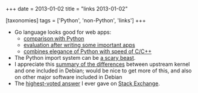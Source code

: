 +++
date = 2013-01-02
title = "links 2013-01-02"

[taxonomies]
tags = ['Python', 'non-Python', 'links']
+++

-   Go language looks good for web apps:
    -   [comparison with Python]
    -   [evaluation after writing some important apps]
    -   [combines elegance of Python with speed of C/C++]
-   The Python import system can be [a scary beast].
-   I appreciate this [summary of the differences] between upstream
    kernel and one included in Debian; would be nice to get more of
    this, and also on other major software included in Debian
-   The [highest-voted answer] I ever gave on [Stack Exchange].

  [comparison with Python]: http://blog.kowalczyk.info/article/4dep/Go-vs-Python-for-a-simple-web-server.html
  [evaluation after writing some important apps]: http://blog.kowalczyk.info/article/uvw2/Thoughts-on-Go-after-writing-3-websites.html
  [combines elegance of Python with speed of C/C++]: http://tech.t9i.in/2013/01/why-program-in-go/
  [a scary beast]: http://python-notes.boredomandlaziness.org/en/latest/python_concepts/import_traps.html
  [summary of the differences]: http://womble.decadent.org.uk/blog/whats-in-the-linux-kernel-for-debian-70-wheezy-part-1.html
  [highest-voted answer]: http://superuser.com/a/236605/34953
  [Stack Exchange]: http://stackexchange.com/
